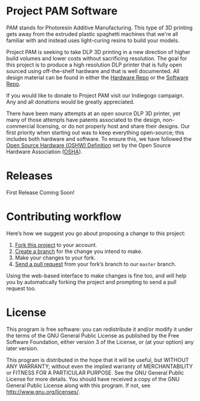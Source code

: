 Project PAM Software
========

PAM stands for Photoresin Additive Manufacturing. This type of 3D printing gets away from the extruded plastic spaghetti machines that we're all familiar with and instead uses light-curing resins to build your models. 

Project PAM is seeking to take DLP 3D printing in a new direction of higher build volumes and lower costs without sacrificing resolution. The goal for this project is to produce a high resolution DLP printer that is fully open sourced using off-the-shelf hardware and that is well documented. All design material can be found in either the [Hardware Repo][hw] or the [Software Repo][sw].

If you would like to donate to Project PAM visit our Indiegogo campaign. Any and all donations would be greatly appreciated.

There have been many attempts at an open source DLP 3D printer, yet many of those attempts have patents associated to the design, non-commercial licensing, or do not properly host and share their designs. Our first priority when starting out was to keep everything open-source; this includes both hardware and software. To ensure this, we have followed the [Open Source Hardware (OSHW) Definition][OSHWD] set by the Open Source Hardware Association ([OSHA][OSHA]).

[hw]: https://github.com/ProjectPAM/Hardware
[sw]: https://github.com/ProjectPAM/Software
[OSHWD]: http://www.oshwa.org/definition/
[OSHA]: http://www.oshwa.org/

Releases
========

First Release Coming Soon!

Contributing workflow
========

Here’s how we suggest you go about proposing a change to this project:

1. [Fork this project][fork] to your account.
2. [Create a branch][branch] for the change you intend to make.
3. Make your changes to your fork.
4. [Send a pull request][pr] from your fork’s branch to our `master` branch.

Using the web-based interface to make changes is fine too, and will help you
by automatically forking the project and prompting to send a pull request too.

[fork]: http://help.github.com/forking/
[branch]: https://help.github.com/articles/creating-and-deleting-branches-within-your-repository
[pr]: http://help.github.com/pull-requests/

License
========
This program is free software: you can redistribute it and/or modify it under the terms of the GNU General Public License as published by the Free Software Foundation, either version 3 of the License, or (at your option) any later version.

This program is distributed in the hope that it will be useful, but WITHOUT ANY WARRANTY; without even the implied warranty of MERCHANTABILITY or FITNESS FOR A PARTICULAR PURPOSE. See the GNU General Public License for more details.
You should have received a copy of the GNU General Public License along with this program.  If not, see <http://www.gnu.org/licenses/>.
